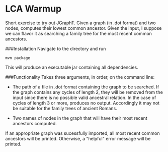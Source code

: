 # LCA Warmup
Short exercise to try out JGraphT. Given a graph (in .dot format) and two nodes, computes their lowest common ancestor. Given the input, I suppose we can flavor it as searching a family tree for the most recent common ancestors.

###Installation
Navigate to the directory and run
```
mvn package
```
This will produce an executable jar containing all dependencies.

###Functionality
Takes three arguments, in order, on the command line:

* The path of a file in .dot format containing the graph to be searched. If the graph contains any cycles of length 2, they will be removed from the input since there is no possible valid ancestral relation.
In the case of cycles of length 3 or more, produces no output. Accordingly it may not be suitable for the family trees of ancient Romans.

* Two names of nodes in the graph that will have their most recent ancestors computed.

If an appropriate graph was sucessfully imported, all most recent common ancestors will be printed. Otherwise, a "helpful" error message will be printed.
